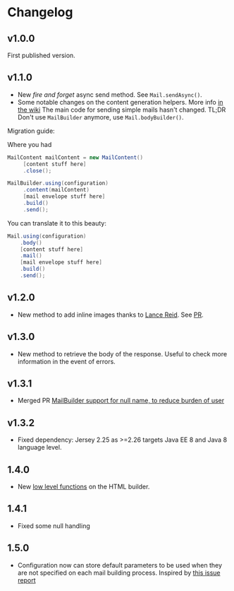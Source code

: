 # Changelog

## v1.0.0

First published version.

## v1.1.0

* New *fire and forget* async send method. See `Mail.sendAsync()`.
* Some notable changes on the content generation helpers. More info
[in the wiki](https://github.com/sargue/mailgun/wiki/Mail-content-using-content-helpers)
The main code for sending simple mails hasn't changed.
TL;DR Don't use `MailBuilder` anymore, use `Mail.bodyBuilder()`.

Migration guide:

Where you had
```java
MailContent mailContent = new MailContent()
     [content stuff here]
     .close();

MailBuilder.using(configuration)
     .content(mailContent)
     [mail envelope stuff here]
     .build()
     .send();
```

You can translate it to this beauty:
```java
Mail.using(configuration)
    .body()
    [content stuff here]
    .mail()
    [mail envelope stuff here]
    .build()
    .send();
```

## v1.2.0

* New method to add inline images thanks to [Lance Reid](https://github.com/lancedfr). See [PR](https://github.com/sargue/mailgun/pull/5).

## v1.3.0

* New method to retrieve the body of the response. Useful to check more information in the event of errors.

## v1.3.1

* Merged PR [MailBuilder support for null name, to reduce burden of user](https://github.com/sargue/mailgun/pull/9)

## v1.3.2

* Fixed dependency: Jersey 2.25 as >=2.26 targets Java EE 8 and Java 8 language level.

## 1.4.0

* New [low level functions](https://github.com/sargue/mailgun/wiki/Mail-content-using-content-helpers#low-level-html) on the HTML builder.

## 1.4.1

* Fixed some null handling

## 1.5.0

* Configuration now can store default parameters to be used when they
are not specified on each mail building process. Inspired by [
this issue report](https://github.com/sargue/mailgun/issues/21)
